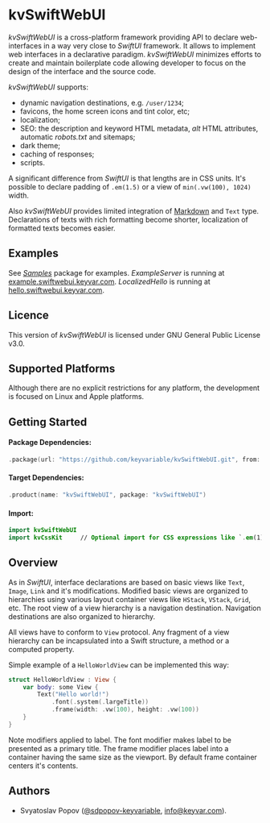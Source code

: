 # kvSwiftWebUI

*kvSwiftWebUI* is a cross-platform framework providing API to declare web-interfaces in a way very close to *SwiftUI* framework.
It allows to implement web interfaces in a declarative paradigm.
*kvSwiftWebUI* minimizes efforts to create and maintain boilerplate code
allowing developer to focus on the design of the interface and the source code.

*kvSwiftWebUI* supports:
- dynamic navigation destinations, e.g. `/user/1234`;
- favicons, the home screen icons and tint color, etc;
- localization;
- SEO: the description and keyword HTML metadata, *alt* HTML attributes, automatic *robots.txt* and sitemaps;
- dark theme;
- caching of responses;
- scripts.

A significant difference from *SwiftUI* is that lengths are in CSS units.
It's possible to declare padding of `.em(1.5)` or a view of `min(.vw(100), 1024)` width.

Also *kvSwiftWebUI* provides limited integration of [Markdown](https://www.markdownguide.org) and `Text` type.
Declarations of texts with rich formatting become shorter, localization of formatted texts becomes easier.


## Examples

See [*Samples*](./Samples) package for examples.
*ExampleServer* is running at [example.swiftwebui.keyvar.com](https://example.swiftwebui.keyvar.com).
*LocalizedHello* is running at [hello.swiftwebui.keyvar.com](https://hello.swiftwebui.keyvar.com).


## Licence

This version of *kvSwiftWebUI* is licensed under GNU General Public License v3.0.


## Supported Platforms

Although there are no explicit restrictions for any platform, the development is focused on Linux and Apple platforms.


## Getting Started

#### Package Dependencies:
```swift
.package(url: "https://github.com/keyvariable/kvSwiftWebUI.git", from: "0.9.0")
```
#### Target Dependencies:
```swift
.product(name: "kvSwiftWebUI", package: "kvSwiftWebUI")
```
#### Import:
```swift
import kvSwiftWebUI
import kvCssKit     // Optional import for CSS expressions like `.em(1) + .rem(0.5)`.
```


## Overview

As in *SwiftUI*, interface declarations are based on basic views like `Text`, `Image`, `Link` and it's modifications.
Modified basic views are organized to hierarchies using various layout container views like `HStack`, `VStack`, `Grid`, etc.
The root view of a view hierarchy is a navigation destination.
Navigation destinations are also organized to hierarchy.

All views have to conform to `View` protocol.
Any fragment of a view hierarchy can be incapsulated into a Swift structure, a method or a computed property.

Simple example of a `HelloWorldView` can be implemented this way:
```swift
struct HelloWorldView : View {
    var body: some View {
        Text("Hello world!")
            .font(.system(.largeTitle))
            .frame(width: .vw(100), height: .vw(100))
    }
}
```
Note modifiers applied to label.
The font modifier makes label to be presented as a primary title.
The frame modifier places label into a container having the same size as the viewport.
By default frame container centers it's contents.


## Authors

- Svyatoslav Popov ([@sdpopov-keyvariable](https://github.com/sdpopov-keyvariable), [info@keyvar.com](mailto:info@keyvar.com)).
